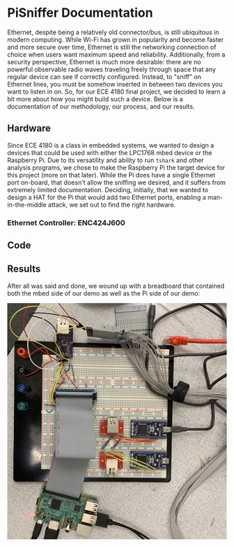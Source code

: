 # PiSniffer Documentation

Ethernet, despite being a relatively old connector/bus, is still ubiquitous in
modern computing. While Wi-Fi has grown in popularity and become faster and
more secure over time, Ethernet is still the networking connection of choice
when users want maximum speed and reliability. Additionally, from a security
perspective, Ethernet is much more desirable: there are no powerful observable
radio waves traveling freely through space that any regular device can see if
correctly configured. Instead, to "sniff" on Ethernet lines, you must be
somehow inserted in between two devices you want to listen in on. So, for our
ECE 4180 final project, we decided to learn a bit more about how you might
build such a device. Below is a documentation of our methodology, our process,
and our results.

## Hardware

Since ECE 4180 is a class in embedded systems, we wanted to design a devices
that could be used with either the LPC1768 mbed device or the Raspberry Pi. Due
to its versatility and ability to run `tshark` and other analysis programs, we
chose to make the Raspberry Pi the target device for this project (more on that
later). While the Pi does have a single Ethernet port on-board, that doesn't
allow the sniffing we desired, and it suffers from extremely limited
documentation. Deciding, initially, that we wanted to design a HAT for the Pi
that would add two Ethernet ports, enabling a man-in-the-middle attack, we set
out to find the right hardware.

### Ethernet Controller: ENC424J600



## Code

## Results

After all was said and done, we wound up with a breadboard that contained both
the mbed side of our demo as well as the Pi side of our demo:

![Breadboard setup](https://github.com/isaac-webb/PiSniffer/raw/master/docs/setup.jpg)
